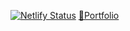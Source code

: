 [![Netlify Status](https://api.netlify.com/api/v1/badges/07a37db4-5b79-4130-ac00-25b1a92c4ded/deploy-status)](https://app.netlify.com/sites/jefferson-douglas/deploys)
<a href="https://jefferson-douglas.netlify.app/" target="_blank" rel="noopener noreferrer">🔗Portfolio</a>
